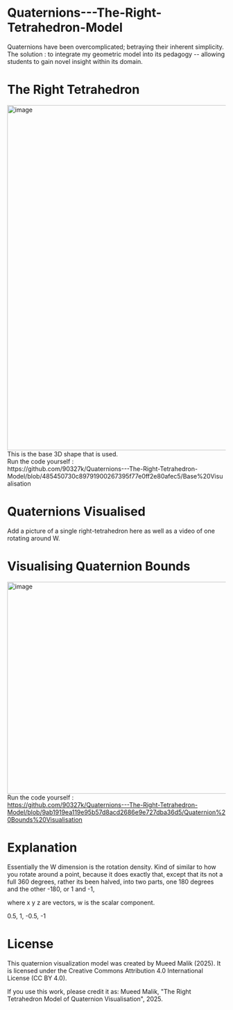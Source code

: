 # Quaternions---The-Right-Tetrahedron-Model
Quaternions have been overcomplicated; betraying their inherent simplicity. <br> 
The solution : to integrate my geometric model into its pedagogy -- allowing students to gain novel insight within its domain.

# The Right Tetrahedron
<img width="1008" height="795" alt="image" src="https://github.com/user-attachments/assets/e8b83a26-46ea-4cce-aa7e-6ed89f969c8e" />
This is the base 3D shape that is used. <br>
Run the code yourself : <br> 
https://github.com/90327k/Quaternions---The-Right-Tetrahedron-Model/blob/485450730c89791900267395f77e0ff2e80afec5/Base%20Visualisation



# Quaternions Visualised
Add a picture of a single right-tetrahedron here as well as a video of one rotating around W.

# Visualising Quaternion Bounds
<img width="516" height="488" alt="image" src="https://github.com/user-attachments/assets/4183f3b9-dc00-4c02-b4bc-960395114488" /> <br>
Run the code yourself : <br>
https://github.com/90327k/Quaternions---The-Right-Tetrahedron-Model/blob/9ab1919ea119e95b57d8acd2686e9e727dba36d5/Quaternion%20Bounds%20Visualisation



# Explanation
Essentially the W dimension is the rotation density. Kind of similar to how you rotate around a point, because it does exactly that, except that its not a full 360 degrees, rather its been halved, into two parts, one 180 degrees and the other -180, or 1 and -1, 

where x y z are vectors, w is the scalar component. 

0.5, 1, -0.5, -1 

# License
This quaternion visualization model was created by Mueed Malik (2025).
It is licensed under the Creative Commons Attribution 4.0 International License (CC BY 4.0).

If you use this work, please credit it as:
Mueed Malik, "The Right Tetrahedron Model of Quaternion Visualisation", 2025.
